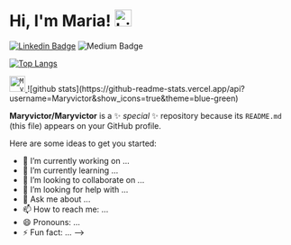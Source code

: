 

# Hi, I'm Maria! <img alt="hi" src="https://emojis.slackmojis.com/emojis/images/1572027739/6832/blob_cheer.png?1572027739" width="30"/>


[![Linkedin Badge](https://img.shields.io/badge/-LinkedIn-blue?style=flat-square&logo=Linkedin&logoColor=white&link=https://www.linkedin.com/in/maria-victor/)](https://www.linkedin.com/in/maria-victor/)
![Medium Badge](https://img.shields.io/badge/Medium-12100E?style=for-the-badge&logo=medium&logoColor=white&link=https://medium.com/@maria.victor320/)

[![Top Langs](https://github-readme-stats.vercel.app/api/top-langs/?username=Maryvictor&langs_count=8)](https://github.com/Maryvictor/github-readme-stats/)

<a href="https://medium.com/@maria.victor320/">
  <code><img alt="My linkedin" width="28" src="https://img.shields.io/badge/Medium-12100E?style=for-the-badge&logo=medium&logoColor=white" /></code>
</a>
![github stats](https://github-readme-stats.vercel.app/api?username=Maryvictor&show_icons=true&theme=blue-green)










 
 
**Maryvictor/Maryvictor** is a ✨ _special_ ✨ repository because its `README.md` (this file) appears on your GitHub profile.

Here are some ideas to get you started:

- 🔭 I’m currently working on ...
- 🌱 I’m currently learning ...
- 👯 I’m looking to collaborate on ...
- 🤔 I’m looking for help with ...
- 💬 Ask me about ...
- 📫 How to reach me: ...
- 😄 Pronouns: ...
- ⚡ Fun fact: ...
-->
